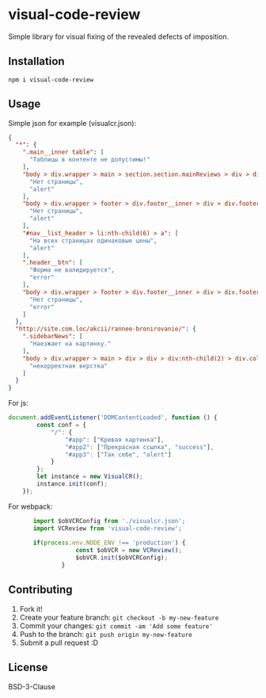# visual-code-review

 Simple library for visual fixing of the revealed defects of imposition.

## Installation

`npm i visual-code-review `

## Usage

Simple json for example (visualcr.json): 
```json
{
  "*": {
    ".main__inner table": [
      "Таблицы в контенте не допустимы!"
    ],
    "body > div.wrapper > main > section.section.mainReviews > div > div > a": [
      "Нет страницы",
      "alert"
    ],
    "body > div.wrapper > footer > div.footer__inner > div > div.footer__content.row > div:nth-child(2) > div > div:nth-child(1) > div:nth-child(2) > a:nth-child(1)": [
      "Нет страницы",
      "alert"
    ],
    "#nav__list_header > li:nth-child(6) > a": [
      "На всех страницах одинаковые цены",
      "alert"
    ],
    ".header__btn": [
      "Форма не валидируется",
      "error"
    ],
    "body > div.wrapper > footer > div.footer__inner > div > div.footer__content.row > div:nth-child(3) > div.footer__text.footer__text_bottom > p > a:nth-child(2)": [
      "Нет страницы",
      "error"
    ]
  },
  "http://site.com.loc/akcii/rannee-bronirovanie/": {
    ".sidebarNews": [
      "Наезжает на картинку."
    ],
    "body > div.wrapper > main > div > div > div:nth-child(2) > div.col-12.col-md-9 > div > ul:nth-child(10)": [
      "некорректная верстка"
    ]
  }
}
```

For js:
```js
document.addEventListener('DOMContentLoaded', function () {
        const conf = {
            "/": {
                "#app": ["Кривая картинка"],
                "#app2": ["Прекрасная ссылка", "success"],
                "#app3": ["Так себе", "alert"]
            }
        };
        let instance = new VisualCR();
        instance.init(conf);
    });
```

For webpack:
```js
       import $obVCRConfig from './visualcr.json';
       import VCReview from 'visual-code-review';
       
       if(process.env.NODE_ENV !== 'production') {
                   const $obVCR = new VCReview();
                   $obVCR.init($obVCRConfig);
               }
```

## Contributing

1. Fork it!
2. Create your feature branch: `git checkout -b my-new-feature`
3. Commit your changes: `git commit -am 'Add some feature'`
4. Push to the branch: `git push origin my-new-feature`
5. Submit a pull request :D


## License

BSD-3-Clause


